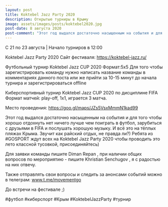 ```yaml
---
layout: post
title: Koktebel Jazz Party 2020
description: Открытые турниры в Крыму
image: assets/images/posts/koktebel2020.jpg
post-date: 8 августа 2020
post-comment: "Этот год выдался достаточно насыщенным на события и для того чтобы хорошо отдохнуть нет ничего лучше чем поиграть в футбол, зарубиться с друзьями в FIFA и послушать хорошую музыку."
---
```


С 21 по 23 августа | Начало турниров в 12:00

Koktebel Jazz Party 2020
Сайт фестиваля: https://koktebel-jazz.ru/

Футбольный турнир Koktebel Jazz CUP 2020
Формат:5x5
Для того чтобы зарегистрировать команду нужно написать название команды в комментариях данного поста или же прийти за 10-15 минут до начала турнира и зарегистрироваться offline

Киберспортивный турнир Koktebel Jazz CUP 2020 по дисциплине FIFA
Формат матчей: play-off, 1x1, играется 3 матча.

Место проведения: https://goo.gl/maps/JZs5VsxMmmN1kad99

Этот год выдался достаточно насыщенным на события и для того чтобы хорошо отдохнуть нет ничего лучше чем поиграть в футбол, зарубиться с друзьями в FIFA и послушать хорошую музыку. И всё это на тёплых пляжах Крыма. Звучит как райский отдых, не правда ли?) Ребята из #GOSPORT ждут всех на Koktebel Jazz Party 2020 чтобы проводить это лето классной тусовкой, присоединяйтесь)

Для заявки команды пишите Diman Repan , при наличии общих вопросов по мероприятию - пишите Khristian Senchugov , я с радостью на них отвечу.

Также отправлять свои вопросы и следить за анонсами событий можно в телеграм: www.t.me/movementgo

До встречи на фестивале ;)

#футбол #киберспорт #Крым #KoktebelJazzParty #турнир
